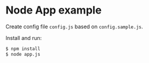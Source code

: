Node App example
================

Create config file `config.js` based on `config.sample.js`.

Install and run:
```bash
$ npm install
$ node app.js
```
